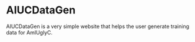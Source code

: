 # AIUCDataGen
AIUCDataGen is a very simple website that helps the user generate training data
for AmIUglyC. 
